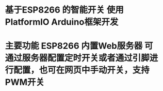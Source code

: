 # 基于ESP8266 的智能开关 使用PlatformIO Arduino框架开发
# 主要功能 ESP8266 内置Web服务器 可通过服务器配置定时开关或者通过引脚进行配置，也可在网页中手动开关，支持PWM开关
